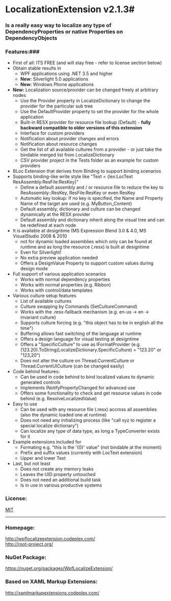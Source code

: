 # LocalizationExtension v2.1.3#
### Is a really easy way to localize any type of DependencyProperties or native Properties on DependencyObjects ###

### Features:###

* First of all: ITS FREE (and will stay free - refer to license section below)
* Obtain stable results in
	* WPF applications using .NET 3.5 and higher
	* **New:** Silverlight 5.0 applications
	* **New:** Windows Phone applications
* **New:** Localization source/provider can be changed freely at arbitrary nodes
	* Use the Provider property in LocalizeDictionary to change the provider for the particular sub tree
	* Use the DefaultProvider property to set the provider for the whole application
	* Built-in RESX provider for resource file lookup (Default) - **fully backward compatible to older versions of this extension**
	* Interface for custom providers
	* Notification about provider changes and errors
	* Notification about resource changes
	* Get the list of all available cultures from a provider - or just take the bindable merged list from LocalizeDictionary
	* CSV provider project in the Tests folder as an example for custom providers
* BLoc Extension that derives from Binding to support binding scenarios
* Supports binding-like write style like "Text = {lex:LocText ResAssembly:ResFile:ResKey}"
	* Define a default assembly and / or resource file to reduce the key to ResAssembly::ResKey, ResFile:ResKey or even ResKey
	* Automatic key lookup: If no key is specified, the Name and Property Name of the target are used (e.g. MyButton_Content)
	* Default assembly, dictionary and culture can be changed dynamically at the RESX provider
	* Default assembly and dictionary inherit along the visual tree and can be redefined at each node
* It is available at designtime (MS Expression Blend 3.0 & 4.0, MS VisualStudio 2008 & 2010
    * not for dynamic loaded assemblies which only can be found at runtime and as long the resource (.resx) is built at designtime
	* Even for Silverlight!
	* No extra preview application needed
	* Offers a DesignValue Property to support custom values during design mode
* Full support of various application scenarios
	* Works with normal dependency properties
	* Works with normal properties (e.g. Ribbon)
	* Works with control/data templates
* Various culture setup features
	* List of available cultures
	* Culture swapping by Commands (SetCultureCommand)
	* Works with the .resx-fallback mechanism (e.g. en-us -> en -> invariant culture)
	* Supports culture forcing (e.g. "this object has to be in english all the time")
	* Buffering allows fast switching of the language at runtime
	* Offers a design language for visual testing at designtime
	* Offers a "SpecificCulture" to use as IFormatProvider (e.g. (123.20).ToString(LocalizeDictionary.SpecificCulture) = "123.20" or "123,20")
	* Does not alter the culture on Thread.CurrentCulture or Thread.CurrentUICulture (can be changed easily)
* Code behind features:
	* Can be used in code behind to bind localized values to dynamic generated controls
	* Implements INotifyPropertyChanged for advanced use
	* Offers some functionality to check and get resource values in code behind (e.g. ResolveLocalizedValue)
* Easy to use
	* Can be used with any resource file (.resx) accross all assemblies (also the dynamic loaded one at runtime)
	* Does not need any initializing process (like "call xyz to register a special localize dictionary")
	* Can localize any type of data type, as long a TypeConverter exists for it
* Example extensions included for
	* Formating e.g. "this is the '{0}' value" (not bindable at the moment)
	* Prefix and suffix values (currently with LocText extension)
	* Upper and lower Text
* Last, but not least
	* Does not create any memory leaks
	* Leaves the UID property untouched
	* Does not need an additional build task
	* Is in use in various productive systems

### License: ###
[MIT](https://github.com/SeriousM/WPFLocalizationExtension/blob/master/LICENSE)

-----

### Homepage: ###
http://wpflocalizeextension.codeplex.com/  
http://root-project.org/

### NuGet Package: ###
https://nuget.org/packages/WpfLocalizeExtension/

### Based on XAML Markup Extensions: ###
http://xamlmarkupextensions.codeplex.com/
